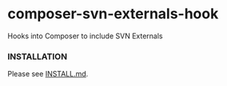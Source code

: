 composer-svn-externals-hook
===========================

Hooks into Composer to include SVN Externals

### INSTALLATION

Please see [INSTALL.md](INSTALL.md).
